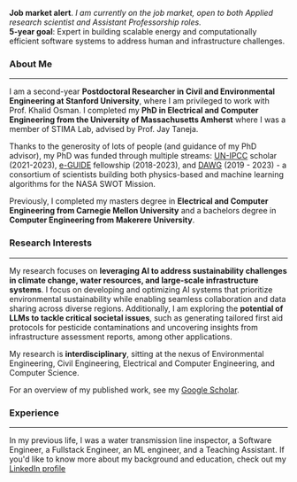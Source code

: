 **Job market alert**. *I am currently on the job market, open to both Applied research scientist and Assistant Professorship roles.*<br>
**5-year goal**: Expert in building scalable energy and computationally efficient software systems to address human and infrastructure challenges.
### About Me
---
I am a second-year **Postdoctoral Researcher in Civil and Environmental Engineering at Stanford University**, where I am privileged to work with Prof. Khalid Osman. I completed my **PhD in Electrical and Computer Engineering from the University of Massachusetts Amherst** where I was a member of STIMA Lab, advised by Prof. Jay Taneja.<br>

Thanks to the generosity of lots of people (and guidance of my PhD advisor), my PhD was funded through multiple streams: [UN-IPCC](https://www.ipcc.ch/) scholar (2021-2023), [e-GUIDE](https://eguide.io/) fellowship (2018-2023), and [DAWG](https://swot.jpl.nasa.gov/documents/4050/) (2019 - 2023) - a consortium of scientists building both physics-based and machine learning algorithms for the NASA SWOT Mission. <br>

Previously, I completed my masters degree in **Electrical and Computer Engineering from Carnegie Mellon University** and a bachelors degree in **Computer Engineering from Makerere University**.<br>

### Research Interests
---
My research focuses on **leveraging AI to address sustainability challenges in climate change, water resources, and large-scale infrastructure systems**. I focus on developing and optimizing AI systems that prioritize environmental sustainability while enabling seamless collaboration and data sharing across diverse regions. Additionally, I am exploring the **potential of LLMs to tackle critical societal issues**, such as generating tailored first aid protocols for pesticide contaminations and uncovering insights from infrastructure assessment reports, among other applications. <br>

My research is **interdisciplinary**, sitting at the nexus of Environmental Engineering, Civil Engineering, Electrical and Computer Engineering, and Computer Science. <br>

For an overview of my published work, see my [Google Scholar](https://scholar.google.com/citations?user=8mdZdQTo2SYC&hl=en). <br>

### Experience
---
In my previous life, I was a water transmission line inspector, a Software Engineer, a Fullstack Engineer, an ML engineer, and a Teaching Assistant. If you'd like to know more about my background and education, check out my [LinkedIn profile](https://www.linkedin.com/in/amuhebwa/) 
<!-- or [CV](https://github.com/amuhebwa/CV/blob/main/amuhebwa_CV_2022.pdf). -->
<br>

